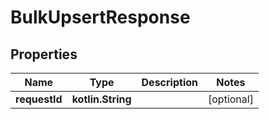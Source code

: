 
# BulkUpsertResponse

## Properties
Name | Type | Description | Notes
------------ | ------------- | ------------- | -------------
**requestId** | **kotlin.String** |  |  [optional]



